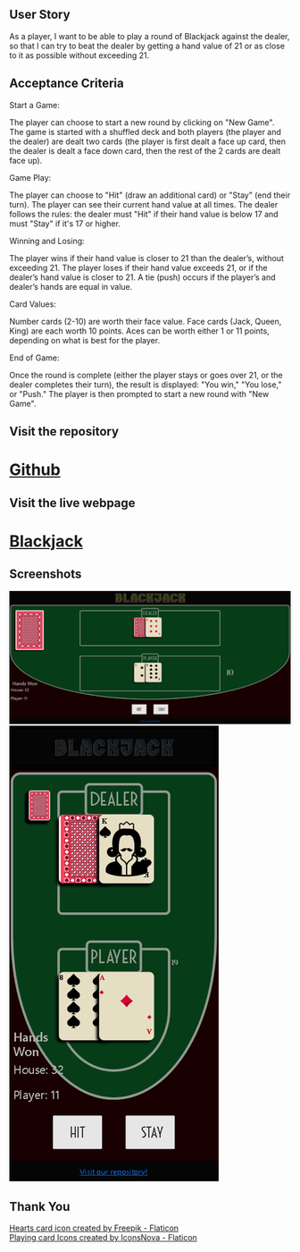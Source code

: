 ## User Story

As a player,
I want to be able to play a round of Blackjack against the dealer,
so that I can try to beat the dealer by getting a hand value of 21 or as close to it as possible without exceeding 21.

## Acceptance Criteria

Start a Game:

The player can choose to start a new round by clicking on "New Game".
The game is started with a shuffled deck and both players (the player and the dealer) are dealt two cards (the player is first dealt a face up card, then the dealer is dealt a face down card, then the rest of the 2 cards are dealt face up).

Game Play:

The player can choose to "Hit" (draw an additional card) or "Stay" (end their turn).
The player can see their current hand value at all times.
The dealer follows the rules: the dealer must "Hit" if their hand value is below 17 and must "Stay" if it's 17 or higher.

Winning and Losing:

The player wins if their hand value is closer to 21 than the dealer’s, without exceeding 21.
The player loses if their hand value exceeds 21, or if the dealer’s hand value is closer to 21.
A tie (push) occurs if the player’s and dealer’s hands are equal in value.

Card Values:

Number cards (2-10) are worth their face value.
Face cards (Jack, Queen, King) are each worth 10 points.
Aces can be worth either 1 or 11 points, depending on what is best for the player.

End of Game:

Once the round is complete (either the player stays or goes over 21, or the dealer completes their turn), the result is displayed: "You win," "You lose," or "Push."
The player is then prompted to start a new round with "New Game".

## Visit the repository
# [Github](https://github.com/Jthao04/TheBestBlackjackGame)

## Visit the live webpage
# [Blackjack](https://jthao04.github.io/TheBestBlackjackGame/)

## Screenshots

![FullSceen image](./assets/images/BlackjackFullscreen.png)
![Mobile image](./assets/images/blackjackMobile.png)

## Thank You

[Hearts card icon created by Freepik - Flaticon](https://www.flaticon.com/free-icons/playing-card)  
[Playing card Icons created by IconsNova - Flaticon](https://www.flaticon.com/free-icons/clubs)
